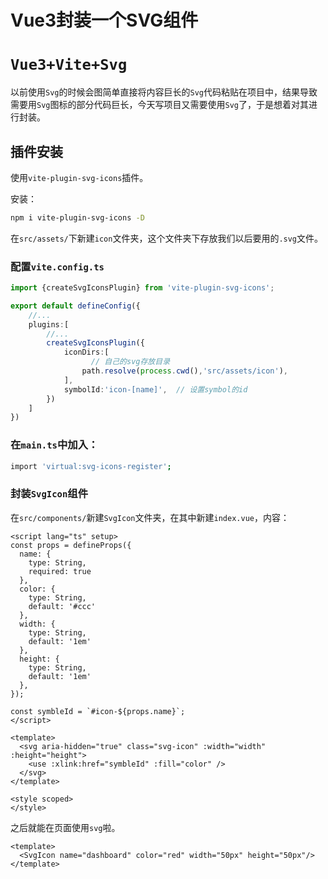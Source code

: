 # Vue3封装一个SVG组件


# `Vue3+Vite+Svg`

以前使用`Svg`的时候会图简单直接将内容巨长的`Svg`代码粘贴在项目中，结果导致需要用`Svg`图标的部分代码巨长，今天写项目又需要使用`Svg`了，于是想着对其进行封装。

## 插件安装

使用`vite-plugin-svg-icons`插件。

安装：

```bash
npm i vite-plugin-svg-icons -D
```

在`src/assets/`下新建`icon`文件夹，这个文件夹下存放我们以后要用的`.svg`文件。

### 配置`vite.config.ts`

```ts
import {createSvgIconsPlugin} from 'vite-plugin-svg-icons';

export default defineConfig({
    //...
    plugins:[
        //...
        createSvgIconsPlugin({
            iconDirs:[
                  // 自己的svg存放目录
                path.resolve(process.cwd(),'src/assets/icon'),
            ],
            symbolId:'icon-[name]',  // 设置symbol的id
        })
    ]
})
```

### 在`main.ts`中加入：

```bash
import 'virtual:svg-icons-register';
```

### 封装`SvgIcon`组件

在`src/components/`新建`SvgIcon`文件夹，在其中新建`index.vue`，内容：

```vue
<script lang="ts" setup>
const props = defineProps({
  name: {
    type: String,
    required: true
  },
  color: {
    type: String,
    default: '#ccc'
  },
  width: {
    type: String,
    default: '1em'
  },
  height: {
    type: String,
    default: '1em'
  },
});

const symbleId = `#icon-${props.name}`;
</script>

<template>
  <svg aria-hidden="true" class="svg-icon" :width="width" :height="height">
    <use :xlink:href="symbleId" :fill="color" />
  </svg>
</template>

<style scoped>
</style>
```

之后就能在页面使用`svg`啦。

```vue
<template>
  <SvgIcon name="dashboard" color="red" width="50px" height="50px"/>
</template>
```
















